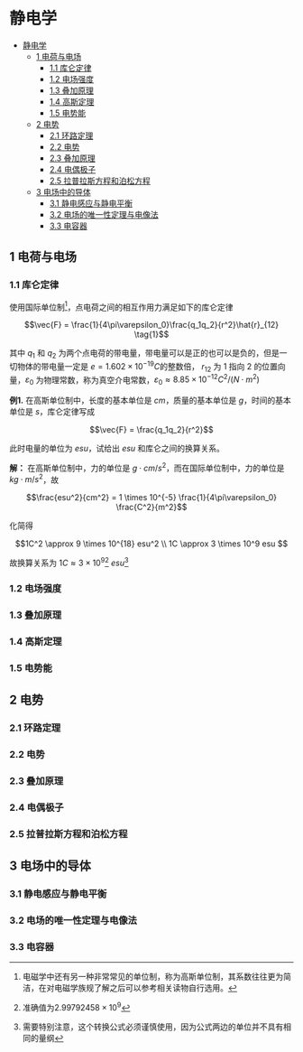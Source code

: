 # 静电学

- [静电学](#静电学)
  - [1 电荷与电场](#1-电荷与电场)
    - [1.1 库仑定律](#11-库仑定律)
    - [1.2 电场强度](#12-电场强度)
    - [1.3 叠加原理](#13-叠加原理)
    - [1.4 高斯定理](#14-高斯定理)
    - [1.5 电势能](#15-电势能)
  - [2 电势](#2-电势)
    - [2.1 环路定理](#21-环路定理)
    - [2.2 电势](#22-电势)
    - [2.3 叠加原理](#23-叠加原理)
    - [2.4 电偶极子](#24-电偶极子)
    - [2.5 拉普拉斯方程和泊松方程](#25-拉普拉斯方程和泊松方程)
  - [3 电场中的导体](#3-电场中的导体)
    - [3.1 静电感应与静电平衡](#31-静电感应与静电平衡)
    - [3.2 电场的唯一性定理与电像法](#32-电场的唯一性定理与电像法)
    - [3.3 电容器](#33-电容器)

## 1 电荷与电场

### 1.1 库仑定律

使用国际单位制[^1]，点电荷之间的相互作用力满足如下的库仑定律

$$\vec{F} = \frac{1}{4\pi\varepsilon_0}\frac{q_1q_2}{r^2}\hat{r}_{12} \tag{1}$$

其中 $q_1$ 和 $q_2$ 为两个点电荷的带电量，带电量可以是正的也可以是负的，但是一切物体的带电量一定是 $e = 1.602 \times 10^{-19}C$的整数倍， $r_{12}$ 为 $1$ 指向 $2$ 的位置向量，$\varepsilon_0$ 为物理常数，称为真空介电常数，$\varepsilon_0 \approx 8.85 \times 10^{-12}C^2/(N \cdot m^2)$

**例1.** 在高斯单位制中，长度的基本单位是 $cm$，质量的基本单位是 $g$，时间的基本单位是 $s$，库仑定律写成

$$\vec{F} = \frac{q_1q_2}{r^2}$$

此时电量的单位为 $esu$，试给出 $esu$ 和库仑之间的换算关系。

**解：** 在高斯单位制中，力的单位是 $g \cdot cm/s^2$，而在国际单位制中，力的单位是 $kg \cdot m/s^2$，故

$$\frac{esu^2}{cm^2} = 1 \times 10^{-5} \frac{1}{4\pi\varepsilon_0} \frac{C^2}{m^2}$$

化简得

$$1C^2 \approx 9 \times 10^{18} esu^2 \\
1C \approx 3 \times 10^9 esu
$$

故换算关系为 $1C \approx 3 \times 10^9$[^2] $esu$[^3]

### 1.2 电场强度

### 1.3 叠加原理

### 1.4 高斯定理

### 1.5 电势能

## 2 电势

### 2.1 环路定理

### 2.2 电势

### 2.3 叠加原理

### 2.4 电偶极子

### 2.5 拉普拉斯方程和泊松方程

## 3 电场中的导体

### 3.1 静电感应与静电平衡

### 3.2 电场的唯一性定理与电像法

### 3.3 电容器

[^1]: 电磁学中还有另一种非常常见的单位制，称为高斯单位制，其系数往往更为简洁，在对电磁学族规了解之后可以参考相关读物自行选用。

[^2]: 准确值为$2.99792458\times10^9$

[^3]: 需要特别注意，这个转换公式必须谨慎使用，因为公式两边的单位并不具有相同的量纲